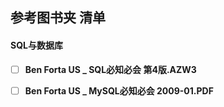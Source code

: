 ## 参考图书夹 清单

#### SQL与数据库
- [ ]  __Ben Forta  US _ SQL必知必会  第4版.AZW3__     
- [ ]  __Ben Forta  US _ MySQL必知必会   2009-01.PDF__    


